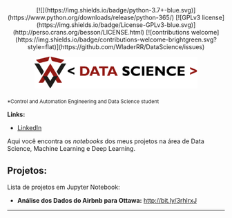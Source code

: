 <center>[![](https://img.shields.io/badge/python-3.7+-blue.svg)](https://www.python.org/downloads/release/python-365/) [![GPLv3 license](https://img.shields.io/badge/License-GPLv3-blue.svg)](http://perso.crans.org/besson/LICENSE.html) [![contributions welcome](https://img.shields.io/badge/contributions-welcome-brightgreen.svg?style=flat)](https://github.com/WladerRR/DataScience/issues)</center>

<p align="center">
  <img src="logo.png" width="75%" >
</p>

<sub>*Control and Automation Engineering and Data Science student</sub>

**Links:**
* [LinkedIn](https://www.linkedin.com/in/wladerson)

Aqui você encontra os *notebooks* dos meus projetos na área de Data Science, Machine Learning e Deep Learning.

## Projetos:
Lista de projetos em Jupyter Notebook:

* **Análise dos Dados do Airbnb para Ottawa:** http://bit.ly/3rhlrxJ

---

